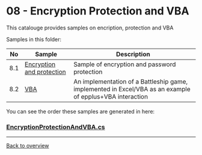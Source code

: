 ﻿# 08 - Encryption Protection and VBA
This catalouge provides samples on encription, protection and VBA

Samples in this folder:

|No|Sample|Description|
|---|---|-----------------|
|8.1|[Encryption and protection](<01-Encryption and protection/Readme.md/>)| Sample of encryption and password protection|
|8.2|[VBA](<02-VBA/Readme.md/>)| An implementation of a Battleship game, implemented in Excel/VBA as an example of epplus+VBA interaction |

You can see the order these samples are generated in here:
### [EncryptionProtectionAndVBA.cs](EncryptionProtectionAndVBA.cs)

---
[Back to overview](..%2FReadme.md)